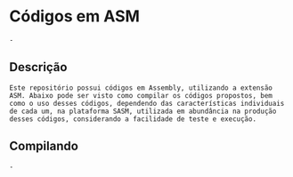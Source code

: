 # Códigos em ASM
	-
## Descrição
	Este repositório possui códigos em Assembly, utilizando a extensão ASM. Abaixo pode ser visto como compilar os códigos propostos, bem como o uso desses códigos, dependendo das características individuais de cada um, na plataforma SASM, utilizada em abundância na produção desses códigos, considerando a facilidade de teste e execução.
## Compilando
	-
